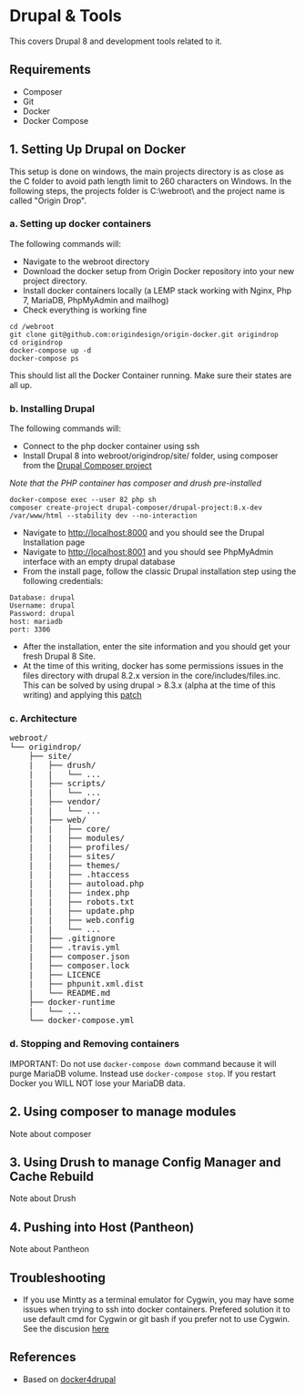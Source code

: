 # Drupal & Tools

This covers Drupal 8 and development tools related to it.

## Requirements
- Composer
- Git
- Docker
- Docker Compose

## 1. Setting Up Drupal on Docker

This setup is done on windows, the main projects directory is as close as the C folder to avoid path length limit to 260 characters on Windows. In the following steps, the projects folder is C:\webroot\ and the project name is called "Origin Drop".

### a. Setting up docker containers

The following commands will:
- Navigate to the webroot directory
- Download the docker setup from Origin Docker repository into your new project directory.
- Install docker containers locally (a LEMP stack working with Nginx, Php 7, MariaDB, PhpMyAdmin and mailhog)
- Check everything is working fine
```shell
cd /webroot
git clone git@github.com:origindesign/origin-docker.git origindrop
cd origindrop
docker-compose up -d
docker-compose ps
```
This should list all the Docker Container running. Make sure their states are all up.

### b. Installing Drupal

The following commands will:
- Connect to the php docker container using ssh
- Install Drupal 8 into webroot/origindrop/site/ folder, using composer from the [Drupal Composer project](https://github.com/drupal-composer/drupal-project)

*Note that the PHP container has composer and drush pre-installed*

```shell
docker-compose exec --user 82 php sh
composer create-project drupal-composer/drupal-project:8.x-dev /var/www/html --stability dev --no-interaction
```
- Navigate to <http://localhost:8000> and you should see the Drupal Installation page
- Navigate to <http://localhost:8001> and you should see PhpMyAdmin interface with an empty drupal database
- From the install page, follow the classic Drupal installation step using the following credentials:
```
Database: drupal
Username: drupal
Password: drupal
host: mariadb
port: 3306
```
- After the installation, enter the site information and you should get your fresh Drupal 8 Site.
- At the time of this writing, docker has some permissions issues in the files directory with drupal 8.2.x version in the core/includes/files.inc. This can be solved by using drupal > 8.3.x (alpha at the time of this writing) and applying this [patch](https://www.drupal.org/node/944582)

### c. Architecture
<pre>
webroot/
└── origindrop/
    ├── site/
    |   ├── drush/
    |   |   └── ...
    |   ├── scripts/
    |   |   └── ...
    |   ├── vendor/
    |   |   └── ...
    |   ├── web/
    |   |   ├── core/
    |   |   ├── modules/
    |   |   ├── profiles/
    |   |   ├── sites/
    |   |   ├── themes/
    |   |   ├── .htaccess
    |   |   ├── autoload.php
    |   |   ├── index.php
    |   |   ├── robots.txt
    |   |   ├── update.php
    |   |   ├── web.config
    |   |   └── ...
    |   ├── .gitignore
    |   ├── .travis.yml
    |   ├── composer.json
    |   ├── composer.lock
    |   ├── LICENCE
    |   ├── phpunit.xml.dist
    |   └── README.md
    ├── docker-runtime
    |   └── ...
    └── docker-compose.yml
</pre>

### d. Stopping and Removing containers

IMPORTANT: Do not use `docker-compose down` command because it will purge MariaDB volume. Instead use `docker-compose stop`. If you restart Docker you WILL NOT lose your MariaDB data. 

## 2. Using composer to manage modules

Note about composer

## 3. Using Drush to manage Config Manager and Cache Rebuild

Note about Drush

## 4. Pushing into Host (Pantheon)

Note about Pantheon

## Troubleshooting
- If you use Mintty as a terminal emulator for Cygwin, you may have some issues when trying to ssh into docker containers. Prefered solution it to use default cmd for Cygwin or git bash if you prefer not to use Cygwin. See the discusion [here](https://github.com/docker/docker/pull/22956)

## References
- Based on [docker4drupal](https://github.com/Wodby/docker4drupal)


